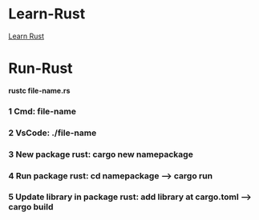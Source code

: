 # Learn-Rust
[Learn Rust](https://www.rust-lang.org/)
# Run-Rust
**rustc file-name.rs**
### 1 Cmd: file-name
### 2 VsCode: ./file-name
### 3 New package rust: cargo new namepackage
### 4 Run package rust: cd namepackage --> cargo run
### 5 Update library in package rust: add library at cargo.toml --> cargo build
